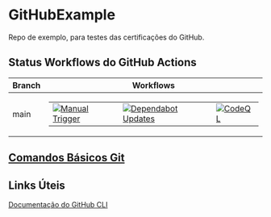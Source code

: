 # GitHubExample
Repo de exemplo, para testes das certificações do GitHub.

## Status Workflows do GitHub Actions

| Branch  | Workflows                                                                                          |
|---------|-----------------------------------------------------------------------------------------------------|
| main    | <table><tr><td>[![Manual Trigger](https://github.com/RafaelWillians/GitHubExample/actions/workflows/manual.yml/badge.svg)](https://github.com/RafaelWillians/GitHubExample/actions/workflows/manual.yml)</td><td>[![Dependabot Updates](https://github.com/RafaelWillians/GitHubExample/actions/workflows/dependabot/dependabot-updates/badge.svg?branch=main)](https://github.com/RafaelWillians/GitHubExample/actions/workflows/dependabot/dependabot-updates)</td><td>[![CodeQL](https://github.com/RafaelWillians/GitHubExample/actions/workflows/github-code-scanning/codeql/badge.svg?branch=main)](https://github.com/RafaelWillians/GitHubExample/actions/workflows/github-code-scanning/codeql)</td></tr></table> |

## [Comandos Básicos Git](/git-crash-course/Readme.md)

## Links Úteis

[Documentação do GitHub CLI](https://cli.github.com/manual/)




